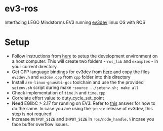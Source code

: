 ev3-ros
=======

Interfacing LEGO Mindstorms EV3 running [ev3dev](https://github.com/ev3dev/ev3dev) linux OS with ROS

Setup
=====
- Follow instructions from [here](http://wiki.ros.org/rosserial_embeddedlinux/GenericInstall) to setup the development environment on a host computer. This will create two folders - `ros_lib` and `examples` - in your current directory.
- Get CPP language bindings for ev3dev from [here](https://github.com/ev3dev/ev3dev-lang) and copy the files `ev3dev.h` and `ev3dev.cpp` from `cpp` folder into this directory
- Install `arm-linux-gnueabi-gcc` toolchain and use the the provided `setenv.sh` script during make
-`source ../setenv.sh; make all`
- Check implementation of `time.h` and `time.cpp`
- Correlate effort value to duty_cycle_set_point
- Need EGlibC > 2.17 for running on EV3. Refer to [this](http://stackoverflow.com/questions/10863613/how-to-upgrade-glibc-from-version-2-13-to-2-15-on-debian) answer for how to do the same. In case you are using the `jessie` release of ev3dev, this step is not required
- Increase `OUTPUT_SIZE` and `INPUT_SIZE` in `ros/node_handle.h` incase you face buffer overflow issues.